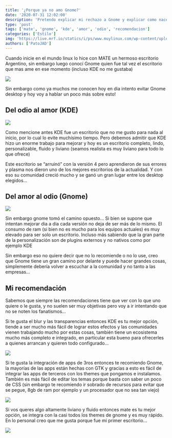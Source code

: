 ```yaml
---
title: '¿Porque ya no amo Gnome?'
date: '2020-07-31 12:02:00'
description: 'Pretendo explicar mi rechazo a Gnome y explicar como nace todo esto y porque tengo el chiste facil'
type: 'post'
tags: ['mate', 'gnome', 'kde', 'amor', 'odio', 'recomendacion']
categories: ['Estilo']
img: 'https://live.mrf.io/statics/i/ps/www.muylinux.com/wp-content/uploads/2017/05/GNOME-Shell.jpg?width=1200&enable=upscale'
authors: ['PatoJAD']
---
```


Cuando inicie en el mundo linux lo hice con MATE un hermoso escritorio Argentino, sin embargo luego conocí Gnome quien fue tal vez el escritorio que mas ame en ese momento (incluso KDE no me gustaba)

![](https://huayra.conectarigualdad.gob.ar/img/screens/3.png)

Sin embargo como ya muchos me conocen hoy en dia intento evitar Gnome desktop y hoy voy a hablar un poco más sobre esto!

## Del odio al amor (KDE)

![](https://kde.org/content/home/kde-main.jpg)

Como mencione antes KDE fue un escritorio que no me gusto para nada al inicio, por lo cual lo evite muchísimo tiempo. Pero debemos admitir que KDE hizo un enorme trabajo para mejorar y hoy es un escritorio completo, lindo, personalizable, fluido y liviano (seamos realista es muy liviano para todo lo que ofrece)

Este escritorio se “arruinó” con la versión 4 pero aprendieron de sus errores y plasma nos dieron uno de los mejores escritorios de la actualidad. Y con eso su comunidad creció mucho y se ganó un gran lugar entre los desktop elegidos…

## Del amor al odio (Gnome)

![](https://ubunlog.com/wp-content/uploads/2019/03/gnome-3.32-nuevos-iconos-830x467.jpg)

Sin embargo gnome tomó el camino opuesto… Si bien se supone que intentan mejorar dia a dia cada versión no deja de ser más de lo mismo. El consumo de ram (si bien no es mucho para los equipos actuales) es muy elevado para ser solo un escritorio. Incluso más sabiendo que la gran parte de la personalización son de plugins externos y no nativos como por ejemplo KDE

Sin embargo eso no quiere decir que no lo recomiende o no lo use, creo que Gnome tiene un gran camino por delante y puede hacer grandes cosas, simplemente debería volver a escuchar a la comunidad y no tanto a las empresas…

## Mi recomendación

Sabemos que siempre las recomendaciones tiene que ver con lo que uno quiere o le gusta, y no suelen ser muy objetivas pero voy a ir intentando que no se noten los fanatismos…

Si te gusta el blur y las transparencias entonces KDE es tu mejor opción, tiende a ser mucho más fácil de lograr estos efectos y las comunidades vienen trabajando mucho por estas cosas, también tiene un ecosistema mucho más completo e integrado, en particular esta bueno para ofrecerles a quienes arrancan y quieren todo configurado…

![](https://i.ytimg.com/vi/86ro5Q0Fi34/maxresdefault.jpg)

Si te gusta la integración de apps de 3ros entonces te recomiendo Gnome, la mayorías de las apps están hechas con GTK y gracias a esto es fácil de integrar las apps de terceros con los themes que pongamos e instalamos. También es más fácil de editar los temas porque basta con saber un poco de CSS (sin embargo te recomiendo ir sobrado de recursos para evitar que se pegue, 8gb de ram por ejemplo y un procesador que no sea tan viejo)

![](https://i.redd.it/uk9uihckcsd41.png)

Si vos queres algo altamente liviano y fluido entonces mate es tu mejor opción, se integra con la casi todos los themes de gnome y es muy rápido. En lo personal creo que me gusta porque fue mi primer escritorio...

![](https://i.imgur.com/Q5L9GDc.png)
